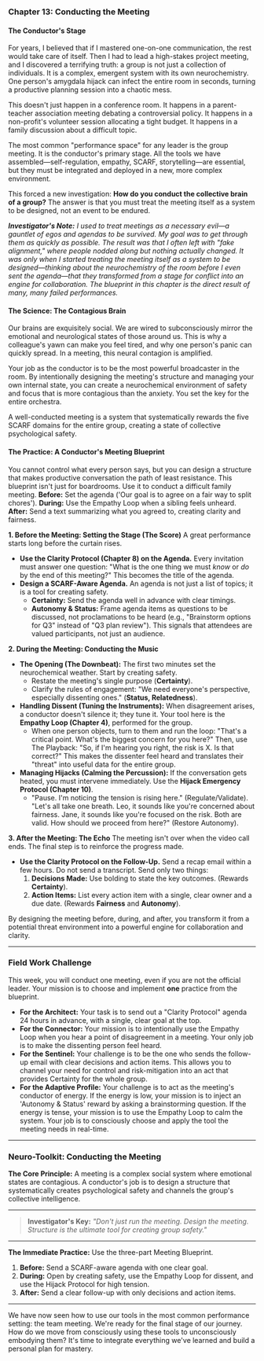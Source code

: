 ### **Chapter 13: Conducting the Meeting**
#### The Conductor's Stage

For years, I believed that if I mastered one-on-one communication, the rest would take care of itself. Then I had to lead a high-stakes project meeting, and I discovered a terrifying truth: a group is not just a collection of individuals. It is a complex, emergent system with its own neurochemistry. One person's amygdala hijack can infect the entire room in seconds, turning a productive planning session into a chaotic mess.

This doesn't just happen in a conference room. It happens in a parent-teacher association meeting debating a controversial policy. It happens in a non-profit's volunteer session allocating a tight budget. It happens in a family discussion about a difficult topic.

The most common "performance space" for any leader is the group meeting. It is the conductor's primary stage. All the tools we have assembled—self-regulation, empathy, SCARF, storytelling—are essential, but they must be integrated and deployed in a new, more complex environment.

This forced a new investigation: **How do you conduct the collective brain of a group?** The answer is that you must treat the meeting itself as a system to be designed, not an event to be endured.

***Investigator's Note:*** *I used to treat meetings as a necessary evil—a gauntlet of egos and agendas to be survived. My goal was to get through them as quickly as possible. The result was that I often left with "fake alignment," where people nodded along but nothing actually changed. It was only when I started treating the meeting itself as a system to be designed—thinking about the neurochemistry of the room before I even sent the agenda—that they transformed from a stage for conflict into an engine for collaboration. The blueprint in this chapter is the direct result of many, many failed performances.*

#### **The Science: The Contagious Brain**

Our brains are exquisitely social. We are wired to subconsciously mirror the emotional and neurological states of those around us. This is why a colleague's yawn can make you feel tired, and why one person's panic can quickly spread. In a meeting, this neural contagion is amplified.

Your job as the conductor is to be the most powerful broadcaster in the room. By intentionally designing the meeting's structure and managing your own internal state, you can create a neurochemical environment of safety and focus that is more contagious than the anxiety. You set the key for the entire orchestra.

A well-conducted meeting is a system that systematically rewards the five SCARF domains for the entire group, creating a state of collective psychological safety.

#### **The Practice: A Conductor's Meeting Blueprint**

You cannot control what every person says, but you can design a structure that makes productive conversation the path of least resistance. This blueprint isn't just for boardrooms. Use it to conduct a difficult family meeting. **Before:** Set the agenda ('Our goal is to agree on a fair way to split chores'). **During:** Use the Empathy Loop when a sibling feels unheard. **After:** Send a text summarizing what you agreed to, creating clarity and fairness.

**1. Before the Meeting: Setting the Stage (The Score)**
A great performance starts long before the curtain rises.
*   **Use the Clarity Protocol (Chapter 8) on the Agenda.** Every invitation must answer one question: "What is the one thing we must *know* or *do* by the end of this meeting?" This becomes the title of the agenda.
*   **Design a SCARF-Aware Agenda.** An agenda is not just a list of topics; it is a tool for creating safety.
    *   **Certainty:** Send the agenda well in advance with clear timings.
    *   **Autonomy & Status:** Frame agenda items as questions to be discussed, not proclamations to be heard (e.g., "Brainstorm options for Q3" instead of "Q3 plan review"). This signals that attendees are valued participants, not just an audience.

**2. During the Meeting: Conducting the Music**
*   **The Opening (The Downbeat):** The first two minutes set the neurochemical weather. Start by creating safety.
    *   Restate the meeting's single purpose (**Certainty**).
    *   Clarify the rules of engagement: "We need everyone's perspective, especially dissenting ones." (**Status, Relatedness**).
*   **Handling Dissent (Tuning the Instruments):** When disagreement arises, a conductor doesn't silence it; they tune it. Your tool here is the **Empathy Loop (Chapter 4)**, performed for the group.
    *   When one person objects, turn to them and run the loop: "That's a critical point. What's the biggest concern for you here?" Then, use The Playback: "So, if I'm hearing you right, the risk is X. Is that correct?" This makes the dissenter feel heard and translates their "threat" into useful data for the entire group.
*   **Managing Hijacks (Calming the Percussion):** If the conversation gets heated, you must intervene immediately. Use the **Hijack Emergency Protocol (Chapter 10)**.
    *   "Pause. I'm noticing the tension is rising here." (Regulate/Validate). "Let's all take one breath. Leo, it sounds like you're concerned about fairness. Jane, it sounds like you're focused on the risk. Both are valid. How should we proceed from here?" (Restore Autonomy).

**3. After the Meeting: The Echo**
The meeting isn't over when the video call ends. The final step is to reinforce the progress made.
*   **Use the Clarity Protocol on the Follow-Up.** Send a recap email within a few hours. Do not send a transcript. Send only two things:
    1.  **Decisions Made:** Use bolding to state the key outcomes. (Rewards **Certainty**).
    2.  **Action Items:** List every action item with a single, clear owner and a due date. (Rewards **Fairness** and **Autonomy**).

By designing the meeting before, during, and after, you transform it from a potential threat environment into a powerful engine for collaboration and clarity.

---
### **Field Work Challenge**

This week, you will conduct one meeting, even if you are not the official leader. Your mission is to choose and implement **one** practice from the blueprint.

*   **For the Architect:** Your task is to send out a "Clarity Protocol" agenda 24 hours in advance, with a single, clear goal at the top.
*   **For the Connector:** Your mission is to intentionally use the Empathy Loop when you hear a point of disagreement in a meeting. Your only job is to make the dissenting person feel heard.
*   **For the Sentinel:** Your challenge is to be the one who sends the follow-up email with clear decisions and action items. This allows you to channel your need for control and risk-mitigation into an act that provides Certainty for the whole group.
*   **For the Adaptive Profile:** Your challenge is to act as the meeting's conductor of energy. If the energy is low, your mission is to inject an 'Autonomy & Status' reward by asking a brainstorming question. If the energy is tense, your mission is to use the Empathy Loop to calm the system. Your job is to consciously choose and apply the tool the meeting needs in real-time.

---
### **Neuro-Toolkit: Conducting the Meeting**

**The Core Principle:**
A meeting is a complex social system where emotional states are contagious. A conductor's job is to design a structure that systematically creates psychological safety and channels the group's collective intelligence.

---

> **Investigator's Key:**
> *"Don't just run the meeting. Design the meeting. Structure is the ultimate tool for creating group safety."*

---

**The Immediate Practice:**
Use the three-part Meeting Blueprint.
1.  **Before:** Send a SCARF-aware agenda with one clear goal.
2.  **During:** Open by creating safety, use the Empathy Loop for dissent, and use the Hijack Protocol for high tension.
3.  **After:** Send a clear follow-up with only decisions and action items.

---

We have now seen how to use our tools in the most common performance setting: the team meeting. We're ready for the final stage of our journey. How do we move from consciously using these tools to unconsciously embodying them? It's time to integrate everything we've learned and build a personal plan for mastery.
      